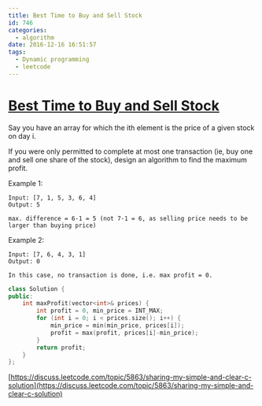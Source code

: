 ```yaml
---
title: Best Time to Buy and Sell Stock
id: 746
categories:
  - algorithm
date: 2016-12-16 16:51:57
tags:
  - Dynamic programming
  - leetcode
---
```


# [Best Time to Buy and Sell Stock](https://leetcode.com/problems/best-time-to-buy-and-sell-stock/)

Say you have an array for which the ith element is the price of a given stock on day i.

If you were only permitted to complete at most one transaction (ie, buy one and sell one share of the stock), design an algorithm to find the maximum profit.

Example 1:



```
Input: [7, 1, 5, 3, 6, 4]
Output: 5

max. difference = 6-1 = 5 (not 7-1 = 6, as selling price needs to be larger than buying price)
```

Example 2:


```
Input: [7, 6, 4, 3, 1]
Output: 0

In this case, no transaction is done, i.e. max profit = 0.
```


``` cpp
class Solution {
public:
    int maxProfit(vector<int>& prices) {
        int profit = 0, min_price = INT_MAX;
        for (int i = 0; i < prices.size(); i++) {
            min_price = min(min_price, prices[i]);
            profit = max(profit, prices[i]-min_price);
        }
        return profit;
    }
};
```

[https://discuss.leetcode.com/topic/5863/sharing-my-simple-and-clear-c-solution](https://discuss.leetcode.com/topic/5863/sharing-my-simple-and-clear-c-solution)